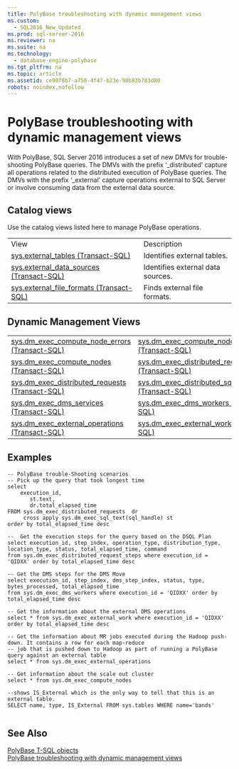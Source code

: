 ```yaml
---
title: PolyBase troubleshooting with dynamic management views
ms.custom: 
  - SQL2016_New_Updated
ms.prod: sql-server-2016
ms.reviewer: na
ms.suite: na
ms.technology: 
  - database-engine-polybase
ms.tgt_pltfrm: na
ms.topic: article
ms.assetid: ce9078b7-a750-4f47-b23e-90b83b783d80
robots: noindex,nofollow
---
```

# PolyBase troubleshooting with dynamic management views
  With PolyBase, SQL Server 2016 introduces a set of new DMVs for trouble\-shooting PolyBase queries. The DMVs with the prefix ‘\_distributed’ capture all operations related to the distributed execution of PolyBase queries. The DMVs with the prefix ‘\_external’ capture operations external to SQL Server or involve consuming data from the external data source.  
  
## Catalog views  
 Use the catalog views listed here to manage PolyBase operations.  
  
|||  
|-|-|  
|View|Description|  
|[sys.external_tables &#40;Transact-SQL&#41;](../Topic/sys.external_tables%20\(Transact-SQL\).md)|Identifies external tables.|  
|[sys.external_data_sources &#40;Transact-SQL&#41;](../Topic/sys.external_data_sources%20\(Transact-SQL\).md)|Identifies external data sources.|  
|[sys.external_file_formats &#40;Transact-SQL&#41;](../Topic/sys.external_file_formats%20\(Transact-SQL\).md)|Finds external file formats.|  
  
## Dynamic Management Views  
  
|||  
|-|-|  
|[sys.dm_exec_compute_node_errors &#40;Transact-SQL&#41;](../Topic/sys.dm_exec_compute_node_errors%20\(Transact-SQL\).md)|[sys.dm_exec_compute_node_status &#40;Transact-SQL&#41;](../Topic/sys.dm_exec_compute_node_status%20\(Transact-SQL\).md)|  
|[sys.dm_exec_compute_nodes &#40;Transact-SQL&#41;](../Topic/sys.dm_exec_compute_nodes%20\(Transact-SQL\).md)|[sys.dm_exec_distributed_request_steps &#40;Transact-SQL&#41;](../Topic/sys.dm_exec_distributed_request_steps%20\(Transact-SQL\).md)|  
|[sys.dm_exec_distributed_requests &#40;Transact-SQL&#41;](../Topic/sys.dm_exec_distributed_requests%20\(Transact-SQL\).md)|[sys.dm_exec_distributed_sql_requests &#40;Transact-SQL&#41;](../Topic/sys.dm_exec_distributed_sql_requests%20\(Transact-SQL\).md)|  
|[sys.dm_exec_dms_services &#40;Transact-SQL&#41;](../Topic/sys.dm_exec_dms_services%20\(Transact-SQL\).md)|[sys.dm_exec_dms_workers &#40;Transact-SQL&#41;](../Topic/sys.dm_exec_dms_workers%20\(Transact-SQL\).md)|  
|[sys.dm_exec_external_operations &#40;Transact-SQL&#41;](../Topic/sys.dm_exec_external_operations%20\(Transact-SQL\).md)|[sys.dm_exec_external_work &#40;Transact-SQL&#41;](../Topic/sys.dm_exec_external_work%20\(Transact-SQL\).md)|  
  
## Examples  
  
```  
-- PolyBase trouble-Shooting scenarios  
-- Pick up the query that took longest time  
select   
    execution_id,  
       st.text,  
       dr.total_elapsed_time  
FROM sys.dm_exec_distributed_requests  dr  
     cross apply sys.dm_exec_sql_text(sql_handle) st  
order by total_elapsed_time desc  
  
--  Get the execution steps for the query based on the DSQL Plan  
select execution_id, step_index, operation_type, distribution_type, location_type, status, total_elapsed_time, command   
from sys.dm_exec_distributed_request_steps where execution_id =  'QIDXX' order by total_elapsed_time desc  
  
-- Get the DMS steps for the DMS Move    
select execution_id, step_index, dms_step_index, status, type, bytes_processed, total_elapsed_time  
from sys.dm_exec_dms_workers where execution_id = 'QIDXX' order by total_elapsed_time desc    
  
-- Get the information about the external DMS operations  
select * from sys.dm_exec_external_work where execution_id = 'QIDXX' order by total_elapsed_time desc   
  
-- Get the information about MR jobs executed during the Hadoop push-down. It contains a row for each map-reduce   
-- job that is pushed down to Hadoop as part of running a PolyBase query against an external table  
select * from sys.dm_exec_external_operations  
  
-- Get information about the scale out cluster  
select * from sys.dm_exec_compute_nodes  
  
--shows IS_External which is the only way to tell that this is an external table.  
SELECT name, type, IS_External FROM sys.tables WHERE name='bands'  
  
```  
  
## See Also  
 [PolyBase T-SQL objects](../../Topics\TopicNameNotContainA/PolyBase-T-SQL-objects.md)   
 [PolyBase troubleshooting with dynamic management views](../../Topics\TopicNameNotContainA/PolyBase-troubleshooting-with-dynamic-management-views.md)  
  
  